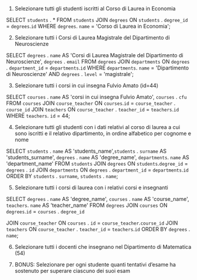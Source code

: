 1. Selezionare tutti gli studenti iscritti al Corso di Laurea in Economia

SELECT `students` . * 
FROM `students`
JOIN `degrees`  ON `students` . `degree_id` = `degrees`.`id`
WHERE `degrees`. `name` = 'Corso di Laurea in Economia';

2. Selezionare tutti i Corsi di Laurea Magistrale del Dipartimento di Neuroscienze

SELECT `degrees` . `name` AS 'Corsi di Laurea Magistrale del Dipartimento di Neuroscienze', `degrees` . `email` 
FROM `degrees`
JOIN `departments`  ON `degrees` . `department_id` = `departments`.`id`
WHERE `departments`. `name` = 'Dipartimento di Neuroscienze' AND `degrees` . `level` = 'magistrale';

3. Selezionare tutti i corsi in cui insegna Fulvio Amato (id=44)

SELECT `courses` . `name` AS 'corsi in cui insegna Fulvio Amato', `courses` . `cfu` 
FROM `courses`
JOIN `course_teacher`  ON `courses`.`id` = `course_teacher` . `course_id`
JOIN `teachers`  ON `course_teacher` . `teacher_id` = `teachers`.`id`
WHERE `teachers`. `id` = 44;


4. Selezionare tutti gli studenti con i dati relativi al corso di laurea a cui sono iscritti e il
relativo dipartimento, in ordine alfabetico per cognome e nome


SELECT `students` . `name` AS 'students_name',`students` . `surname` AS 'students_surname', `degrees` . `name` AS 'degree_name',  `departments`. `name` AS 'department_name'
FROM `students`
JOIN `degrees`  ON `students`.`degree_id` = `degrees` . `id`
JOIN `departments`  ON `degrees` . `department_id` = `departments`.`id`
ORDER BY `students` . `surname`, `students` . `name`;

5. Selezionare tutti i corsi di laurea con i relativi corsi e insegnanti

SELECT `degrees` . `name` AS 'degree_name', `courses` . `name` AS 'course_name',  `teachers`. `name` AS 'teacher_name'
FROM `degrees`
JOIN `courses`  ON `degrees`.`id` = `courses` . `degree_id`

JOIN `course_teacher`  ON `courses` . `id` = `course_teacher`.`course_id`
JOIN `teachers`  ON `course_teacher` . `teacher_id` = `teachers`.`id`
ORDER BY `degrees` . `name`;

6. Selezionare tutti i docenti che insegnano nel Dipartimento di Matematica (54)


7. BONUS: Selezionare per ogni studente quanti tentativi d’esame ha sostenuto per
superare ciascuno dei suoi esam